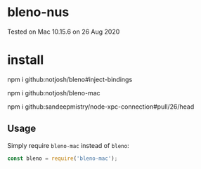 # bleno-nus

Tested on Mac 10.15.6 on 26 Aug 2020

# install
npm i github:notjosh/bleno#inject-bindings

npm i github:notjosh/bleno-mac

npm i github:sandeepmistry/node-xpc-connection#pull/26/head

## Usage
Simply require `bleno-mac` instead of `bleno`:
```javascript
const bleno = require('bleno-mac');
```
